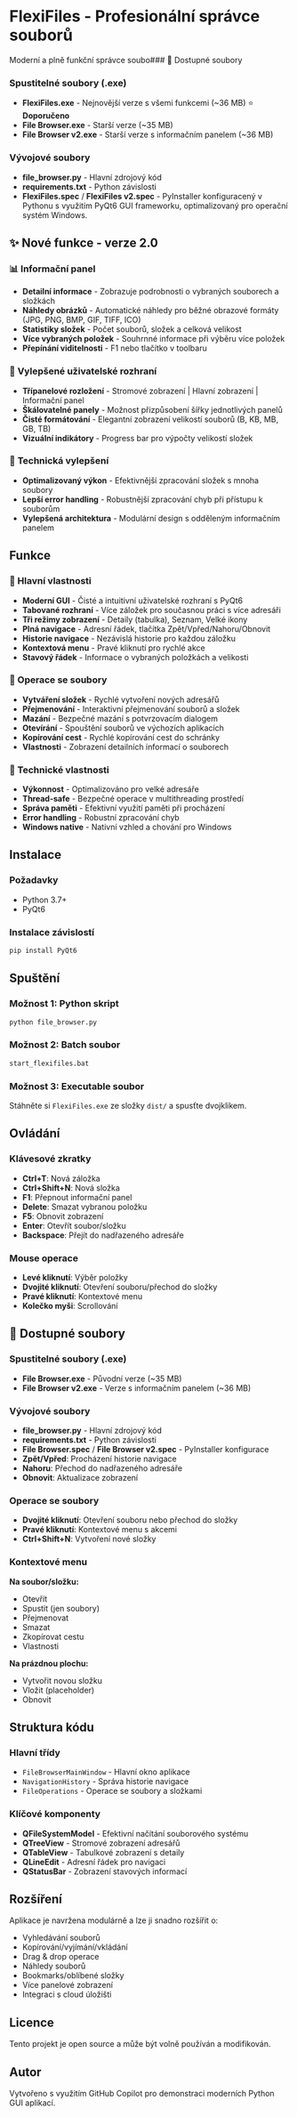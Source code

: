 # FlexiFiles - Profesionální správce souborů

Moderní a plně funkční správce soubo### 📁 Dostupné soubory

### Spustitelné soubory (.exe)
- **FlexiFiles.exe** - Nejnovější verze s všemi funkcemi (~36 MB) ⭐ **Doporučeno**
- **File Browser.exe** - Starší verze (~35 MB)
- **File Browser v2.exe** - Starší verze s informačním panelem (~36 MB)

### Vývojové soubory
- **file_browser.py** - Hlavní zdrojový kód
- **requirements.txt** - Python závislosti
- **FlexiFiles.spec** / **FlexiFiles v2.spec** - PyInstaller konfiguracený v Pythonu s využitím PyQt6 GUI frameworku, optimalizovaný pro operační systém Windows.

## ✨ Nové funkce - verze 2.0

### 📊 **Informační panel**
- **Detailní informace** - Zobrazuje podrobnosti o vybraných souborech a složkách
- **Náhledy obrázků** - Automatické náhledy pro běžné obrazové formáty (JPG, PNG, BMP, GIF, TIFF, ICO)
- **Statistiky složek** - Počet souborů, složek a celková velikost
- **Více vybraných položek** - Souhrnné informace při výběru více položek
- **Přepínání viditelnosti** - F1 nebo tlačítko v toolbaru

### 🎨 **Vylepšené uživatelské rozhraní**
- **Třípanelové rozložení** - Stromové zobrazení | Hlavní zobrazení | Informační panel
- **Škálovatelné panely** - Možnost přizpůsobení šířky jednotlivých panelů
- **Čisté formátování** - Elegantní zobrazení velikostí souborů (B, KB, MB, GB, TB)
- **Vizuální indikátory** - Progress bar pro výpočty velikostí složek

### 🔧 **Technická vylepšení**
- **Optimalizovaný výkon** - Efektivnější zpracování složek s mnoha soubory
- **Lepší error handling** - Robustnější zpracování chyb při přístupu k souborům
- **Vylepšená architektura** - Modulární design s odděleným informačním panelem

## Funkce

### 🎯 Hlavní vlastnosti
- **Moderní GUI** - Čisté a intuitivní uživatelské rozhraní s PyQt6
- **Tabované rozhraní** - Více záložek pro současnou práci s více adresáři
- **Tři režimy zobrazení** - Detaily (tabulka), Seznam, Velké ikony
- **Plná navigace** - Adresní řádek, tlačítka Zpět/Vpřed/Nahoru/Obnovit
- **Historie navigace** - Nezávislá historie pro každou záložku
- **Kontextová menu** - Pravé kliknutí pro rychlé akce
- **Stavový řádek** - Informace o vybraných položkách a velikosti

### 📁 Operace se soubory
- **Vytváření složek** - Rychlé vytvoření nových adresářů
- **Přejmenování** - Interaktivní přejmenování souborů a složek
- **Mazání** - Bezpečné mazání s potvrzovacím dialogem
- **Otevírání** - Spouštění souborů ve výchozích aplikacích
- **Kopírování cest** - Rychlé kopírování cest do schránky
- **Vlastnosti** - Zobrazení detailních informací o souborech

### 🔧 Technické vlastnosti
- **Výkonnost** - Optimalizováno pro velké adresáře
- **Thread-safe** - Bezpečné operace v multithreading prostředí
- **Správa paměti** - Efektivní využití paměti při procházení
- **Error handling** - Robustní zpracování chyb
- **Windows native** - Nativní vzhled a chování pro Windows

## Instalace

### Požadavky
- Python 3.7+
- PyQt6

### Instalace závislostí
```bash
pip install PyQt6
```

## Spuštění

### Možnost 1: Python skript
```bash
python file_browser.py
```

### Možnost 2: Batch soubor
```bash
start_flexifiles.bat
```

### Možnost 3: Executable soubor
Stáhněte si `FlexiFiles.exe` ze složky `dist/` a spusťte dvojklikem.

## Ovládání

### Klávesové zkratky
- **Ctrl+T**: Nová záložka
- **Ctrl+Shift+N**: Nová složka
- **F1**: Přepnout informační panel
- **Delete**: Smazat vybranou položku
- **F5**: Obnovit zobrazení
- **Enter**: Otevřít soubor/složku
- **Backspace**: Přejít do nadřazeného adresáře

### Mouse operace
- **Levé kliknutí**: Výběr položky
- **Dvojité kliknutí**: Otevření souboru/přechod do složky
- **Pravé kliknutí**: Kontextové menu
- **Kolečko myši**: Scrollování

## 📁 Dostupné soubory

### Spustitelné soubory (.exe)
- **File Browser.exe** - Původní verze (~35 MB)
- **File Browser v2.exe** - Verze s informačním panelem (~36 MB)

### Vývojové soubory
- **file_browser.py** - Hlavní zdrojový kód
- **requirements.txt** - Python závislosti
- **File Browser.spec** / **File Browser v2.spec** - PyInstaller konfigurace
- **Zpět/Vpřed**: Procházení historie navigace
- **Nahoru**: Přechod do nadřazeného adresáře
- **Obnovit**: Aktualizace zobrazení

### Operace se soubory
- **Dvojité kliknutí**: Otevření souboru nebo přechod do složky
- **Pravé kliknutí**: Kontextové menu s akcemi
- **Ctrl+Shift+N**: Vytvoření nové složky

### Kontextové menu
**Na soubor/složku:**
- Otevřít
- Spustit (jen soubory)
- Přejmenovat
- Smazat
- Zkopírovat cestu
- Vlastnosti

**Na prázdnou plochu:**
- Vytvořit novou složku
- Vložit (placeholder)
- Obnovit

## Struktura kódu

### Hlavní třídy
- `FileBrowserMainWindow` - Hlavní okno aplikace
- `NavigationHistory` - Správa historie navigace
- `FileOperations` - Operace se soubory a složkami

### Klíčové komponenty
- **QFileSystemModel** - Efektivní načítání souborového systému
- **QTreeView** - Stromové zobrazení adresářů
- **QTableView** - Tabulkové zobrazení s detaily
- **QLineEdit** - Adresní řádek pro navigaci
- **QStatusBar** - Zobrazení stavových informací

## Rozšíření

Aplikace je navržena modulárně a lze ji snadno rozšířit o:
- Vyhledávání souborů
- Kopírování/vyjímání/vkládání
- Drag & drop operace
- Náhledy souborů
- Bookmarks/oblíbené složky
- Více panelové zobrazení
- Integraci s cloud úložišti

## Licence

Tento projekt je open source a může být volně používán a modifikován.

## Autor

Vytvořeno s využitím GitHub Copilot pro demonstraci moderních Python GUI aplikací.
